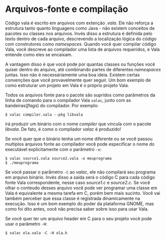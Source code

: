 # Arquivos-fonte e compilação
Código vala é escrito em arquivos com extenção _.vala_. Ele não reforça a estrutura tanto quanto linguagens como Java - não existem conceitos de pacotes ou classes nos arquivos. Invés disso a estrutura é definida pelo texto dentro de cada arquivo, descrevendo a localização lógica do código com construtores como _namespaces_. Quando você quer compilar código Vala, você descreve ao compilador uma lista de arquivos requeridos, e Vala entende como eles se encaixam.

A vantagem disso é que você pode por quantas classes ou funções você quiser dentro do arquivo, até combinando partes de diferentes _namespaces_ juntas. Isso não é necessáriamente uma boa ideia. Existem certas convenções que você provavelmente quer seguir. Um bom exemplo de como estruturar um projeto em Vala é o próprio projeto Vala.

Todos os arquivos fonte para o pacote são supridos como parâmetros da linha de comando para o compilador Vala `valac`, junto com as bandeiras(_flags_) do compilador. Por exemplo:

    $ valac compiler.vala --pkg libvala

irá produzir um binário com o nome _compiler_ que vincula com o pacote _libvala_. De fato, é como o compilador _valac_ é produzido!

Se você quer que o binário tenha um nome diferente ou se você passou multiplos arquivos fonte ao compilador você pode especificar o nome do executável explicitamente com o parâmetro `-o`:

    $ valac source1.vala source2.vala -o meuprograma
    $ ./meuprograma

Se você passar o parầmetro `-C` ao _valac_, ele não compilará seu programa em arquivo binário.
Invés disso a saída será o código C para cada código fonte Vala correspondente, nesse caso _source1.c_ e _source2.c_. Se você olhar o conteudo desses arquivo você pode ver programar uma classe em Vala é equivalente a mesma tarefa em C, porém bem mais sucinto. Você vai também perceber que essa classe é registrada dinamicamente na execução. Isso é um bom exemplo do poder da plataforma GNOME, mas como foi dito antes, você não precisa saber sobre isso para usar Vala.

Se você quer ter um arquivo header em C para o seu projeto você pode usar o parâmetro `-H`:

    $ valac ola.vala -C -H ola.h
